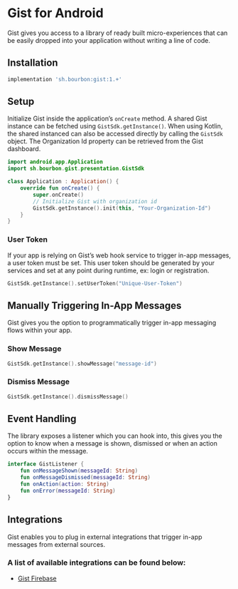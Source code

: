 # Gist for Android

Gist gives you access to a library of ready built micro-experiences that can be easily dropped into your application without writing a line of code.

## Installation
```gradle
implementation 'sh.bourbon:gist:1.+'
```

## Setup
Initialize Gist inside the application’s `onCreate` method. A shared Gist instance can be fetched using `GistSdk.getInstance()`.
When using Kotlin, the shared instanced can also be accessed directly by calling the `GistSdk` object. 
The Organization Id property can be retrieved from the Gist dashboard.

```kotlin
import android.app.Application
import sh.bourbon.gist.presentation.GistSdk

class Application : Application() {
    override fun onCreate() {
        super.onCreate()
        // Initialize Gist with organization id
        GistSdk.getInstance().init(this, "Your-Organization-Id")
    }
}
```

### User Token
If your app is relying on Gist’s web hook service to trigger in-app messages, a user token must be set. This user token should be generated by your services and set at any point during runtime, ex: login or registration.

```kotlin
GistSdk.getInstance().setUserToken("Unique-User-Token")
```

## Manually Triggering In-App Messages
Gist gives you the option to programmatically trigger in-app messaging flows within your app.

### Show Message
```kotlin
GistSdk.getInstance().showMessage("message-id")
```

### Dismiss Message
```kotlin
GistSdk.getInstance().dismissMessage()
```

## Event Handling
The library exposes a listener which you can hook into, this gives you the option to know when a message is shown, dismissed or when an action occurs within the message.

```kotlin
interface GistListener {
    fun onMessageShown(messageId: String)
    fun onMessageDismissed(messageId: String)
    fun onAction(action: String)
    fun onError(messageId: String)
}
```

## Integrations
Gist enables you to plug in external integrations that trigger in-app messages from external sources.

### A list of available integrations can be found below:
- [Gist Firebase](https://gitlab.com/bourbonltd/gist-firebase-android)